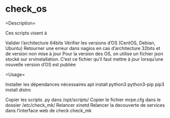 # check_os

=Description=

Ces scripts visent à

Valider l’architecture 64bits
Vérifier les versions d’OS (CentOS, Debian, Ubuntu)
Retourner une erreur dans nagios en cas d’architecture 32bits et de version non mise à jour
Pour la version des OS, on utilise un fichier json stocké sur srvinstallation. C’est ce fichier qu’il faut mettre à jour lorsqu’une nouvelle version d’OS est publiée

=Usage=

Installer les dépendances nécessaires apt install python3 python3-pip pip3 install distro

Copier les scripts .py dans /opt/scripts/ Copier le fichier mrpe.cfg dans le dossier /etc/check_mk/ Relancer xinetd Relancer la decouverte de services dans l’interface web de check check_mk
